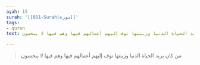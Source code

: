 ```yaml
---
ayah: 15
surah: '[[011-Surah|سورة]]'
tags:
- quran
text: من كان يريد الحياة الدنيا وزينتها نوف إليهم أعمالهم فيها وهم فيها لا يبخسون

---
```

> من كان يريد الحياة الدنيا وزينتها نوف إليهم أعمالهم فيها وهم فيها لا يبخسون
